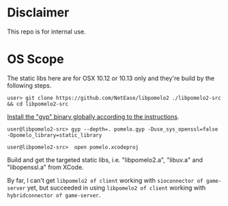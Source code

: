Disclaimer
==

This repo is for internal use. 

OS Scope
==

The static libs here are for OSX 10.12 or 10.13 only and they're build by the following steps.
```
user> git clone https://github.com/NetEase/libpomelo2 ./libpomelo2-src && cd libpomelo2-src
```

[Install the "gyp" binary globally according to the instructions](https://github.com/NetEase/libpomelo2).

```
user@libpomelo2-src> gyp --depth=. pomelo.gyp -Duse_sys_openssl=false -Dpomelo_library=static_library

user@libpomelo2-src>  open pomelo.xcodeproj
```

Build and get the targeted static libs, i.e. "libpomelo2.a", "libuv.a" and "libopenssl.a" from XCode. 

By far, I can't get `libpomelo2 of client` working with `sioconnector of game-server` yet, but succeeded in using `libpomelo2 of client` working with `hybridconnector of game-server`.

